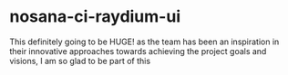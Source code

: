 # nosana-ci-raydium-ui
This  definitely going to be HUGE! as the team has been an inspiration in their innovative approaches towards achieving the project goals and visions, I am so glad to be part of this
